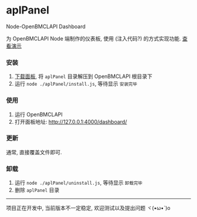 # aplPanel
Node-OpenBMCLAPI Dashboard

为 OpenBMCLAPI Node 端制作的仪表板, 使用 (注入代码?) 的方式实现功能. [查看演示](https://bmclapi-2-node.ipacel.cc/dashboard/)

### 安装
1. [下载面板](https://github.com/ApliNi/aplPanel/releases), 将 `aplPanel` 目录解压到 OpenBMCLAPI 根目录下
2. 运行 `node ./aplPanel/install.js`, 等待显示 `安装完毕`

### 使用
1. 运行 OpenBMCLAPI
2. 打开面板地址: http://127.0.0.1:4000/dashboard/

### 更新
通常, 直接覆盖文件即可.

### 卸载
1. 运行 `node ./aplPanel/uninstall.js`, 等待显示 `卸载完毕`
2. 删除 `aplPanel` 目录

---

项目正在开发中, 当前版本不一定稳定, 欢迎测试以及提出问题 ヾ(•ω•`)o
